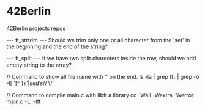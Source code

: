# 42Berlin
42Berlin projects repos

--- ft_strtrim ---
Should we trim only one or all character from the 'set' in the beginning and the end of the string? 

--- ft_split ---
If we have two split charecters inside the row, should we add empty string to the array?

// Command to show all file name with '\' on the end.
ls -la | grep ft_ | grep -o -E '[^ ]+$' | sed 's/$/ \\/'

// Command to compile main.c with libft.a library
cc -Wall -Wextra -Werror main.c -L. -lft
